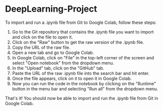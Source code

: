 # DeepLearning-Project

To import and run a .ipynb file from Git to Google Colab, follow these steps:

1. Go to the Git repository that contains the .ipynb file you want to import and click on the file to open it.
2. Click on the "Raw" button to get the raw version of the .ipynb file.
3. Copy the URL of the raw file.
4. Open a new tab and go to Google Colab.
5. In Google Colab, click on "File" in the top-left corner of the screen and select "Open notebook" from the dropdown menu.
6. In the "Upload" tab, click on the "GitHub" tab.
7. Paste the URL of the raw .ipynb file into the search bar and hit enter.
8. Once the file appears, click on it to open it in Google Colab.
9. Now you can run the code in the notebook by clicking on the "Runtime" button in the menu bar and selecting "Run all" from the dropdown menu.

That's it! You should now be able to import and run the .ipynb file from Git in Google Colab.
